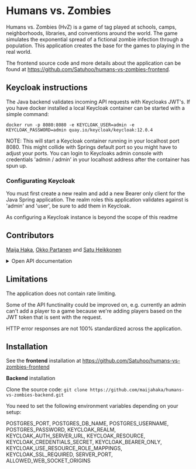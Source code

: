 # Humans vs. Zombies

Humans vs. Zombies (HvZ) is a game of tag played at schools, camps, neighborhoods, libraries, and conventions around the world. The game simulates the exponential spread of a fictional zombie infection through a population. This application creates the base for the games to playing in the real world.

The frontend source code and more details about the application can be found at https://github.com/Satuhoo/humans-vs-zombies-frontend.

## Keycloak instructions

The Java backend validates incoming API requests with Keycloaks JWT's. 
If you have docker installed a local Keycloak container can be started with a simple command:

```
docker run -p 8080:8080 -e KEYCLOAK_USER=admin -e KEYCLOAK_PASSWORD=admin quay.io/keycloak/keycloak:12.0.4
```

NOTE: This will start a Keycloak container running in your localhost port 8080. This might collide with Springs default port so you might have to adjust your ports. You can login to Keycloaks admin console with credentials 'admin / admin' in your localhost address after the container has spun up.

### Configurating Keycloak 

You must first create a new realm and add a new Bearer only client for the Java Spring application. The realm roles this application validates against is 'admin' and 'user', be sure to add them in Keycloak. 

As configuring a Keycloak instance is beyond the scope of this readme




## Contributors

[Maija Haka](https://github.com/maijahaka), [Okko Partanen](https://github.com/okarp) and [Satu Heikkonen](https://github.com/Satuhoo)

<details>
<summary>Open API documentation</summary>
  
## About API


Endpoints are secured by using Spring Security. Below is a list of supported methods. A more detailed documentation with response examples can be found in the postman collection, located in the root folder.

If an endpoint that requires an token with 'admin' role is called without one either HTTP 403 is returned (if a token with 'user' role is sent) or HTTP 401 (if no token is supplied).

### Game

All the game endpoints return 404 if ID parameter does not match any game object in the database.


```
GET/POST: api/v1/games
```


POST adds new game to database. A name for the game must be provided in the body. 
Requires Auth-header with JWT that has 'admin' role or else HTTP 401 / HTTP 403 is returned.

Returns:

HTTP 400 if name is not unique.

Added game object if no errors occur.


```
GET/PUT/DELETE: api/v1/games/{id}
```


PUT accepts following parameters in the body: 'id', 'name', 'rules', 'description', 'gameState'. 

The gameState must be one of the enums 'REGISTRATION, IN_PROGRESS, COMPLETE'. 

Body id must match path id or else HTTP 403 is returned. If no token with 'admin' role is supplied, returns HTTP 403 / 401.


DELETE removes a game from the database. Requires Auth-header with JWT that has 'admin' role or else HTTP 401 / HTTP 403 is returned.


GET returns a single game object from the database. No authentication required. Returns 404 if a game with given id can't be found.


```
GET: api/v1/games/{id}/statistics
```


Returns statistics of a game object. 


Game state must be 'COMPLETED' or else a HTTP 403 error is returned.


### Player

```
GET: api/v1/games/{id}/currentplayer
```
Returns a single player object in the game associated with the tokens subject_id. Requires Auth-header with JWT token. 


Returns:

HTTP 401 if no token is sent.
HTTP 403 if user has no player object in the game. 


```
GET: api/v1/games/{id}/players
```


Returns a list of player objects in the game. The API is using dynamic projection to hide sensitive fields when the endpoint is called without an admin token. For example players 'is_patient_zero' state is not exposed to regular users.


```
GET/POST/PUT/DELETE: api/v1/games/{id}/players{id}
```


POST adds a player object to the game. 
Requires Auth-header with JWT token, adds the player to the game using JWT's subject_id field.
A playerName should be sent in the body of the request. 
Returns:
HTTP 400 if no game exists with given id.
HTTP 400 if user has already registered to the game.
The added player if no errors occur.

DELETE removes player object from the game. Requires Auth-header with JWT that has 'admin' role or else HTTP 401 / HTTP 403 is returned.
Returns HTTP 404 if player with given id is not found.
If deletion went through returns the deleted player object.

GET Returns a single player object in the game. The API is using dynamic projection to hide sensitive fields when the endpoint is called without an admin token. For example players 'is_patient_zero' state is not exposed to regular users.
Returns HTTP 404 if player with given id is not found.

PUT is unfortunately currently not working


### Kill

```
GET/POST: api/v1/games/{id}/kills
```


GET returns a list of kill objects in the game.

POST adds new kill object to the game. Request body should contain following fields: 'lat', 'lng', 'story', 'biteCode', 'id (killers id)'

Returns:

HTTP 403 if bite code is invalid or gameid is invalid.

HTTP 403 if a human tries to kill another human.

HTTP 403 if a zombie is being killed.

The added kill object if no errors occur.


```
GET/PUT: api/v1/games/{id}/kills/{id}
```


GET returns a single kill object in the game.
No error handling implemented.


PUT updates a kill object. Requires Auth-header with JWT that has 'admin' role or else HTTP 401 / HTTP 403 is returned.


Following fields can be issued in the request body:
'timeStamp', 'story', 'lat', 'lng'

Returns:
HTTP 404 if body and path id's don't match or kill isn't found.
The updated kill object if no errors occure.


### Chat
-	POST message
-	GET all messages
-	GET all global messages

</details>

## Limitations

The application does not contain rate limiting.

Some of the API functinality could be improved on, e.g. currently an admin can't add a player to a game because we're adding players based on the JWT token that is sent with the request.

HTTP error responses are not 100% standardized across the application.

## Installation

See the **frontend** installation at https://github.com/Satuhoo/humans-vs-zombies-frontend

**Backend** installation

Clone the source code:
`git clone https://github.com/maijahaka/humans-vs-zombies-backend.git`

You need to set the following environment variables depending on your setup: 

POSTGRES_PORT, POSTGRES_DB_NAME, POSTGRES_USERNAME, POSTGRES_PASSWORD, KEYCLOAK_REALM, KEYCLOAK_AUTH_SERVER_URL, KEYCLOAK_RESOURCE, KEYCLOAK_CREDENTIALS_SECRET, KEYCLOAK_BEARER_ONLY, KEYCLOAK_USE_RESOURCE_ROLE_MAPPINGS, KEYCLOAK_SSL_REQUIRED, SERVER_PORT, ALLOWED_WEB_SOCKET_ORIGINS

